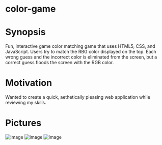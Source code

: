 # color-game
# Synopsis

Fun, interactive game color matching game that uses HTML5, CSS, and JavaScript. Users try to match the RBG color displayed on the top. Each wrong guess and the incorrect color is eliminated from the screen, but a correct guess floods the screen with the RGB color. 

# Motivation

Wanted to create a quick, aethetically pleasing web application while reviewing my skills.

# Pictures
![image](https://user-images.githubusercontent.com/24598201/34693021-2b4b41c0-f490-11e7-838e-d6abe2337a8e.png)
![image](https://user-images.githubusercontent.com/24598201/34693238-dc624198-f490-11e7-84bf-21ebf3f9c76c.png")
![image](https://user-images.githubusercontent.com/24598201/34693244-e183d254-f490-11e7-9d95-2c99858c37a0.png")

